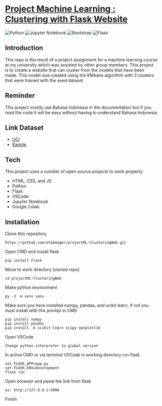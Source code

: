 # [Project Machine Learning : Clustering with Flask Website](https://github.com/otakmager/projectML-ClusteringWeb)
![Python](https://img.shields.io/badge/python->=3.11.0-3670A0?style=for-the-badge&logo=python&logoColor=ffdd54) ![Jupyter Notebook](https://img.shields.io/badge/jupyter-%23FA0F00.svg?style=for-the-badge&logo=jupyter&logoColor=white)
![Bootstrap](https://img.shields.io/badge/bootstrap->=5.2-%23563D7C.svg?style=for-the-badge&logo=bootstrap&logoColor=white) ![Flask](https://img.shields.io/badge/flask->=2.2-%23000.svg?style=for-the-badge&logo=flask&logoColor=white)

## Introduction

This repo is the result of a project assignment for a machine learning course at my university which was assisted by other group members. This project is to create a website that can cluster from the models that have been made. This model was created using the KMeans algorithm with 3 clusters that were trained with the seed dataset.

## Reminder
This project mostly use Bahasa Indonesia in the documentation but if you read the code it will be easy without having to understand Bahasa Indonesia

## Link Dataset 
- [UCI](https://archive.ics.uci.edu/ml/datasets/seeds)
- [Kaggle](https://www.kaggle.com/datasets/rwzhang/seeds-dataset)

## Tech
This project uses a number of open source projects to work properly:

- HTML, CSS, and JS
- Python
- Flask
- VSCode
- Jupyter Notebook
- Google Colab

## Installation

Clone this repository
```
https://github.com/otakmager/projectML-ClusteringWeb.git
```
Open CMD and install flask
```
pip install Flask
```
Move to work directory (cloned repo)
```
cd projectML-ClusteringWeb
```
Make python environment
```
py -3 -m venv venv
```
Make sure you have installed numpy, pandas, and scikit learn, if not you must install with this prompt in CMD
```
pip install numpy
pip install pandas
pip install -U scikit-learn scipy matplotlib
```
Open VSCode
```
Change python interpreter to global version 
```
In active CMD or via terminal VSCode in working directory run flask
```
set FLASK_APP=app.py
set FLASK_ENV=development
flask run
```
Open browser and paste the link from flask
```
ex: http://127.0.0.1:5000
```
Finish
